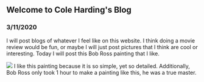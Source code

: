 ## Welcome to Cole Harding's Blog

### 3/11/2020

I will post blogs of whatever I feel like on this website. I think doing a movie review would be fun, or maybe I will just post pictures that I think are cool or interesting. Today I will post this Bob Ross painting that I like.

<img src="http://Coleman386.github.io/Website/assets/bobross1.jpg" > 
I like this painting because it is so simple, yet so detailed. Additionally, Bob Ross only took 1 hour to make a painting like this, he was a true master.
